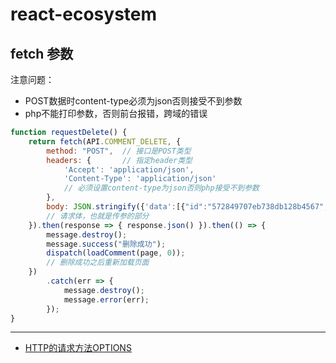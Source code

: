 # react-ecosystem

## fetch 参数
注意问题：
- POST数据时content-type必须为json否则接受不到参数
- php不能打印参数，否则前台报错，跨域的错误

```javascript
function requestDelete() {
	return fetch(API.COMMENT_DELETE, {
		method: "POST",  // 接口是POST类型
		headers: {       // 指定header类型
			'Accept': 'application/json',
			'Content-Type': 'application/json' 
			// 必须设置content-type为json否则php接受不到参数
		},
		body: JSON.stringify({'data':[{"id":"572849707eb738db128b4567","qid":"351025251462257996","aid":1}]})  
		// 请求体，也就是传参的部分
	}).then(response => { response.json() }).then(() => {
		message.destroy();
		message.success("删除成功");
		dispatch(loadComment(page, 0)); 
		// 删除成功之后重新加载页面
	})
		.catch(err => {
			message.destroy();
			message.error(err);
		});
}
```
---
- [ HTTP的请求方法OPTIONS](http://blog.csdn.net/leikezhu1981/article/details/7402272)
